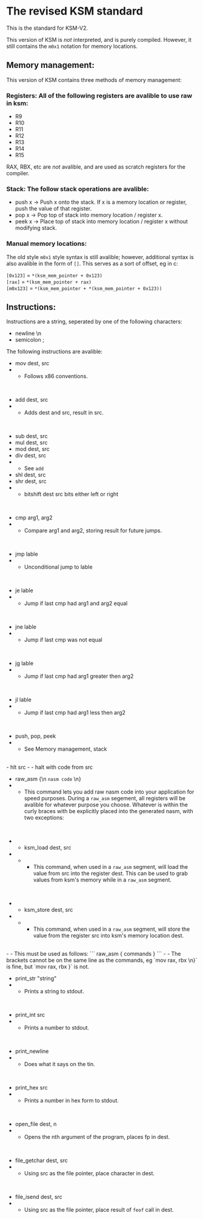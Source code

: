 # The revised KSM standard

This is the standard for KSM-V2.

This version of KSM is *not* interpreted, and is purely compiled. However, it still contains the `m0x1` notation for memory locations.

## Memory management:

This version of KSM contains three methods of memory management:

### Registers: All of the following registers are avalible to use raw in ksm:

- R9
- R10
- R11
- R12
- R13
- R14
- R15

RAX, RBX, etc are *not* avalible, and are used as scratch registers for the compiler.

### Stack: The follow stack operations are avalible:

- push x -> Push x onto the stack. If x is a memory location or register, push the value of that register.
- pop x -> Pop top of stack into memory location / register x.
- peek x -> Place top of stack into memory location / register x without modifying stack.

### Manual memory locations:

The old style `m0x1` style syntax is still avalible; however, additional syntax is also avalible in the form of `[]`. This serves as a sort of offset, eg in c:

`[0x123]` = `*(ksm_mem_pointer + 0x123)`<br>
`[rax]` = `*(ksm_mem_pointer + rax)` <br>
`[m0x123]` = `*(ksm_mem_pointer + *(ksm_mem_pointer + 0x123))`<br>

## Instructions:

Instructions are a string, seperated by one of the following characters:

- newline \n
- semicolon ;

The following instructions are avalible:

- mov dest, src
- - Follows x86 conventions.
<br>

- add dest, src
- - Adds dest and src, result in src.
<br>

- sub dest, src
- mul dest, src
- mod dest, src
- div dest, src
- - See `add`
- shl dest, src
- shr dest, src
- - bitshift dest src bits either left or right
<br>

- cmp arg1, arg2
- - Compare arg1 and arg2, storing result for future jumps.
<br>

- jmp lable
- - Unconditional jump to lable
<br>

- je lable
- - Jump if last cmp had arg1 and arg2 equal
<br>

- jne lable
- - Jump if last cmp was not equal
<br>

- jg lable
- - Jump if last cmp had arg1 greater then arg2
<br>

- jl lable
- - Jump if last cmp had arg1 less then arg2
<br>

- push, pop, peek
- - See Memory management, stack
<br>
- hlt src
- - halt with code from src

- raw_asm {\n `nasm code` \n}
- - This command lets you add raw nasm code into your application for speed purposes. During a `raw_asm` segement, all registers will be avalible for whatever purpose you choose. Whatever is within the curly braces with be explicitly placed into the generated nasm, with two exceptions:
<br>

- - ksm_load dest, src
- - -  This command, when used in a `raw_asm` segment, will load the value from src into the register dest. This can be used to grab values from ksm's 
memory while in a `raw_asm` segment.
<br>

- - ksm_store dest, src
- - -  This command, when used in a `raw_asm` segment, will store the value from the register src into ksm's memory location dest.
<br>
- - This must be used as follows:
```
raw_asm 
{
    commands
}
```
- - The brackets cannot be on the same line as the commands,  eg `mov rax, rbx \n}` is fine, but `mov rax, rbx }` is not.
<br>

- print_str "string"
- - Prints a string to stdout.
<br>

- print_int src
- - Prints a number to stdout.
<br>

- print_newline
- - Does what it says on the tin.
<br>

- print_hex src
- - Prints a number in hex form to stdout.
<br>

- open_file dest, n
- - Opens the nth argument of the program, places fp in dest.
<br>

- file_getchar dest, src
- - Using src as the file pointer, place character in dest.
<br>

- file_isend dest, src
- - Using src as the file pointer, place result of `feof` call in dest.
